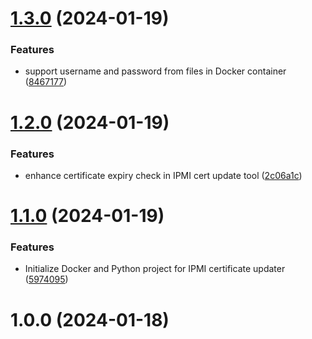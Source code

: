 # [1.3.0](https://github.com/gnarr/ipmi-cert/compare/v1.2.0...v1.3.0) (2024-01-19)


### Features

* support username and password from files in Docker container ([8467177](https://github.com/gnarr/ipmi-cert/commit/84671779ec3ca8c5dd0446a8647b4a08ca5d92e9))



# [1.2.0](https://github.com/gnarr/ipmi-cert/compare/v1.1.0...v1.2.0) (2024-01-19)


### Features

* enhance certificate expiry check in IPMI cert update tool ([2c06a1c](https://github.com/gnarr/ipmi-cert/commit/2c06a1cbe5c171fa0ec098f44e5a07493f723a0e))



# [1.1.0](https://github.com/gnarr/ipmi-cert/compare/v1.0.0...v1.1.0) (2024-01-19)


### Features

* Initialize Docker and Python project for IPMI certificate updater ([5974095](https://github.com/gnarr/ipmi-cert/commit/597409567a91770a13e20b620c6b563ab5ec38d5))



# 1.0.0 (2024-01-18)



